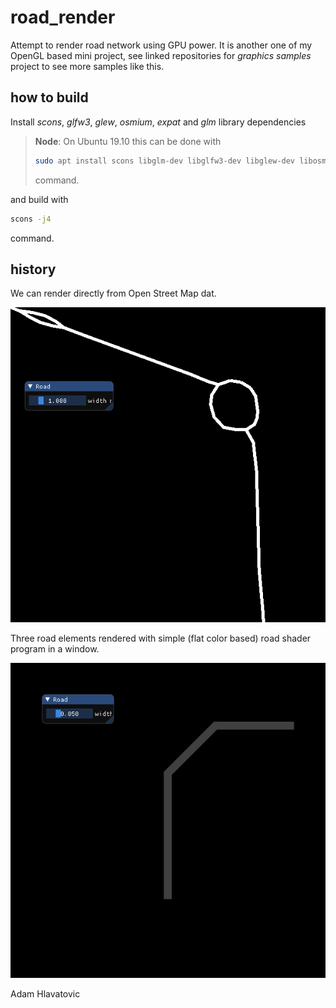 # road_render

Attempt to render road network using GPU power. It is another one of my OpenGL based mini project, see linked repositories for *graphics samples* project to see more samples like this. 

## how to build

Install *scons*, *glfw3*, *glew*, *osmium*, *expat* and *glm* library dependencies

> **Node**: On Ubuntu 19.10 this can be done with
>
> ```sh
> sudo apt install scons libglm-dev libglfw3-dev libglew-dev libosmium2-dev libexpat1-dev
> ```
>
> command.

and build with

```sh
scons -j4
```

command.

## history

We can render directly from Open Street Map dat.

![OSM map rendering](docs/map_data_rendered.png)

Three road elements rendered with simple (flat color based) road shader program in a window.

![road element rendered with simple road shader program](docs/simple_road_shader.png)



Adam Hlavatovic